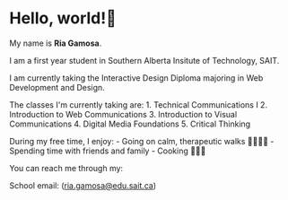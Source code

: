 # Hello, world!👋

My name is **Ria Gamosa**. 

I am a first year student in Southern Alberta Insitute of Technology, SAIT.

I am currently taking the Interactive Design Diploma majoring in Web Development and Design.

The classes I'm currently taking are:
    1. Technical Communications I
    2. Introduction to Web Communications
    3. Introduction to Visual Communications
    4. Digital Media Foundations
    5. Critical Thinking

During my free time, I enjoy:
    - Going on calm, therapeutic walks 🚶🏻‍♀️‍➡️
    - Spending time with friends and family 
    - Cooking 👩🏻‍🍳

You can reach me through my:

School email: (ria.gamosa@edu.sait.ca)









